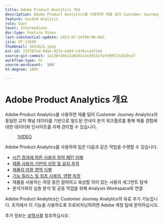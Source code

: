 ```yaml
---
title: Adobe Product Analytics 개요
description: Adobe Product Analytics를 사용하면 제품 팀이 Customer Journey Analytics의 동일한 교차 채널 데이터를 기반으로 빌드된 안내식 분석 워크플로를 통해 제품 경험에 대한 데이터와 인사이트를 자체 관리할 수 있습니다.
feature: Guided Analysis
role: User
level: Intermediate
doc-type: Feature Video
last-substantial-update: 2023-07-14T00:00:00Z
jira: KT-13650
thumbnail: 3421621.jpeg
exl-id: 725787ed-9dae-427a-bd69-c8f0ccadf2ed
source-git-commit: 1a23bfa0e22a8201c4e39131fafe09573c829ce7
workflow-type: ht
source-wordcount: '168'
ht-degree: 100%

---
```


# Adobe Product Analytics 개요

Adobe Product Analytics를 사용하면 제품 팀이 Customer Journey Analytics의 동일한 교차 채널 데이터를 기반으로 빌드된 안내식 분석 워크플로를 통해 제품 경험에 대한 데이터와 인사이트를 자체 관리할 수 있습니다.

>[!VIDEO](https://video.tv.adobe.com/v/3421621/?learn=on)

Adobe Product Analytics를 사용하여 팀은 다음과 같은 작업을 수행할 수 있습니다.

* [시간 경과에 따른 사용자 참여 패턴 이해](../guided-analysis/trends/usage-trends-analysis.md)
* [제품 사용자 기반의 성장 및 유지 추적](../guided-analysis/user-growth/active-user-growth-analysis.md)
* [제품의 마찰 영역 식별](../guided-analysis/funnel/funnel-friction-analysis.md)
* [기능 릴리스 및 최초 사용의 &#x200B; 영향 측정](../guided-analysis/impact/release-impact-analysis.md)
* 제품을 사용하는 여정 동안 참여하고 육성할 의미 있는 사용자 세그먼트 탐색
* 분석가와의 심층 분석 및 공동 작업을 위해 Analysis Workspace와 연결

Adobe Product Analytics는 Customer Journey Analytics의 유료 추가 기능입니다. 조직에서 이 기능을 사용하도록 프로비저닝하려면 Adobe 계정 팀에 문의하십시오.

추가 정보는 [설명서](https://experienceleague.adobe.com/docs/analytics-platform/using/guided-analysis/overview.html)를 참조하십시오.
